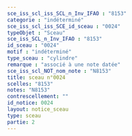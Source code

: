 ```yaml
---
sce_iss_scl_iss_SCL_n_Inv_IFAO : "8153"
categorie : "indéterminé"
sce_iss_scl_iss_SCE_id_sceau : "0024"
typeObjet : "Sceau"
sce_iss_SCL_n_Inv_IFAO : "8153"
id_sceau : "0024"
motif : "indéterminé"
type_sceau : "cylindre"
remarque : "associé à une note datée"
sce_iss_scl_NOT_nom_note : "N8153"
title: sceau n°0024
scelles: "8153"
notes: "N8153"
contrescellement: ""
id_notice: 0024
layout: notice_sceau
type: sceau
partie: 2
---
```

